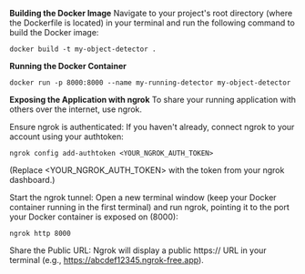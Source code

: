 **Building the Docker Image**
Navigate to your project's root directory (where the Dockerfile is located) in your terminal and run the following command to build the Docker image:

```
docker build -t my-object-detector .
```

**Running the Docker Container**

```
docker run -p 8000:8000 --name my-running-detector my-object-detector
```

**Exposing the Application with ngrok**
To share your running application with others over the internet, use ngrok.

Ensure ngrok is authenticated: If you haven't already, connect ngrok to your account using your authtoken:

```
ngrok config add-authtoken <YOUR_NGROK_AUTH_TOKEN>
```

(Replace <YOUR_NGROK_AUTH_TOKEN> with the token from your ngrok dashboard.)

Start the ngrok tunnel: Open a new terminal window (keep your Docker container running in the first terminal) and run ngrok, pointing it to the port your Docker container is exposed on (8000):

```
ngrok http 8000
```

Share the Public URL:
Ngrok will display a public https:// URL in your terminal (e.g., https://abcdef12345.ngrok-free.app).
